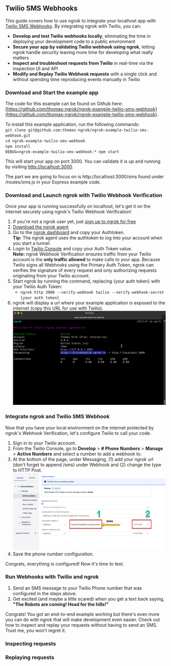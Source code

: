 ## Twilio SMS Webhooks

This guide covers how to use ngrok to integrate your localhost app with [Twilio SMS Webhooks](https://www.twilio.com/docs/usage/webhooks/sms-webhooks). By integrating ngrok with Twilio, you can:

- **Develop and test Twilio webhooks locally**, eliminating the time in deploying your development code to a public environment
- **Secure your app by validating Twilio webhook using ngrok**, letting ngrok handle security leaving more time for developing what really matters
- **Inspect and troubleshoot requests from Twilio** in real-time via the inspection UI and API
- **Modify and Replay Twilio Webhook requests** with a single click and without spending time reproducing events manually in Twilio

### Download and Start the example app
The code for this example can be found on Github here: [https://github.com/thomas-ngrok/ngrok-example-twilio-sms-webhook](https://github.com/thomas-ngrok/ngrok-example-twilio-sms-webhook).

To install this example application, run the following commands:<br />
`git clone git@github.com:thomas-ngrok/ngrok-example-twilio-sms-webhook.git`<br />
`cd ngrok-example-twilio-sms-webhook`<br />
`npm install`<br />
`DEBUG=ngrok-example-twilio-sms-webhook:* npm start`<br />

This will start your app on port 3000. You can validate it is up and running by visiting [http://localhost:3000](http://localhost:3000). 

The part we are going to focus on is http://localhost:3000/sms found under /routes/sms.js in your Express example code.

### Download and Launch ngrok with Twilio Webhook Verification

Once your app is running successfully on localhost, let's get it on the internet securely using ngrok's Twilio Webhook Verification! 

1. If you're not a ngrok user yet, just [sign up to ngrok for free](https://ngrok.com/signup)
2. [Download the ngrok agent](https://ngrok.com/download)
3. Go to the [ngrok dashboard](https://dashboard.ngrok.com) and copy your Authtoken. <br />
    **Tip:** The ngrok agent uses the authtoken to log into your account when you start a tunnel.
4. Login to [Twilio Console](https://console.twilio.com/) and copy your Auth Token value.<br />
    **Note:** ngrok Webhook Verification ensures traffic from your Twilio account is the **only traffic allowed** to make calls to your app. Because Twilio signs all Webhooks using the Primary Auth Token, ngrok can verifies the signature of every request and only authorizing requests originating from your Twilio account. 
5. Start ngrok by running the command, replacing {your auth token} with your Twilio Auth Token:
    - `ngrok http 3000 --verify-webhook twilio --verify-webhook-secret {your auth token}`
6. ngrok will display a url where your example applicaiton is exposed to the internet (copy this URL for use with Twilio).<br>
    ![ngrok agent running](/public/images/launch_ngrok_tunnel.png)


### Integrate ngrok and Twilio SMS Webhook
Now that you have your local environment on the internet protected by ngrok's Webhook Verification, let's configure Twilio to call your code.

1. Sign in to your Twilio account.
2. From the Twilio Console, go to **Develop** > **# Phone Numbers** > **Manage** > **Active Numbers** and select a number to add a webhook to.
3. At the bottom of the page, under Messaging, (1) add your ngrok url (don't forget to append /sms) under Webhook and (2) change the type to HTTP Post.
    ![Twilio SMS Webhook Config Screen](/public/images/add_ngrok_url_to_Twilio.png)
4. Save the phone number configuration.

Congrats, everything is configured! Now it's time to test.

### Run Webhooks with Twilio and ngrok

1. Send an SMS message to your Twilio Phone number that was configured in the steps above. 
2. Get excited (and maybe a little scared) when you get a text back saying, **"The Robots are coming! Head for the hills!"**

Congrats! You got an end-to-end example working but there's even more you can do with ngrok that will make development even easier. Check out how to inspect and replay your requests without having to send an SMS. Trust me, you won't regret it.

### Inspecting requests

### Replaying requests
